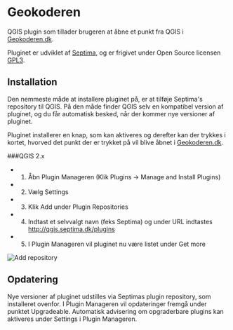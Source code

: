 Geokoderen
==============

QGIS plugin som tillader brugeren at åbne et punkt fra QGIS i
[Geokoderen.dk](http://geokoderen.dk).

Pluginet er udviklet af [Septima](http://www.septima.dk), og er frigivet under
Open Source licensen [GPL3](http://www.gnu.org/licenses/gpl.html).

Installation
--------------
Den nemmeste måde at installere pluginet på, er at tilføje Septima's repository
til QGIS. På den måde finder QGIS selv en kompatibel version af pluginet, og du
får automatisk besked, når der kommer nye versioner af pluginet.

Pluginet installerer en knap, som kan aktiveres og derefter kan der trykkes i kortet, hvorved det punkt der er trykket på vil blive åbnet i [Geokoderen.dk](http://geokoderen.dk).

###QGIS 2.x
 - 1) Åbn Plugin Manageren (Klik Plugins -> Manage and Install Plugins)
 - 2) Vælg Settings
 - 3) Klik Add under Plugin Repositories
 - 4) Indtast et selvvalgt navn (feks Septima) og under URL indtastes http://qgis.septima.dk/plugins
 - 5) I Plugin Manageren vil pluginet nu være listet under Get more

![Add repository](http://septima.github.io/qgis-geosearch/img/qgis2-addrepo.PNG)

Opdatering
--------------
Nye versioner af pluginet udstilles via Septimas plugin repository, som
installeret ovenfor. I Plugin Manageren vil opdateringer fremgå under punktet
Upgradeable. Automatisk advisering om opgraderbare plugins kan aktiveres under
Settings i Plugin Manageren.
